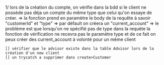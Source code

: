 1/ lors de la création du compte, on vérifie dans la bdd si le client ne possède pas déja un compte du même type que celui qu'on essaye de créer.
 => la fonction prend en paramètre le body de la requête à savoir "customerId" et "type"
 => par défault on créera un "current_account"
    => le problème est que lorsqu'on ne spécifié pas de type dans la requète la fonction de vérification ne recevra pas le paramètre type et de ce fait on peux créer des current_account à volonté pour un même client



    [] vérifier que le advisor existe dans la table Advisor lors de la création d'un new client 
    [] un trycatch a supprimer dans create>Customer